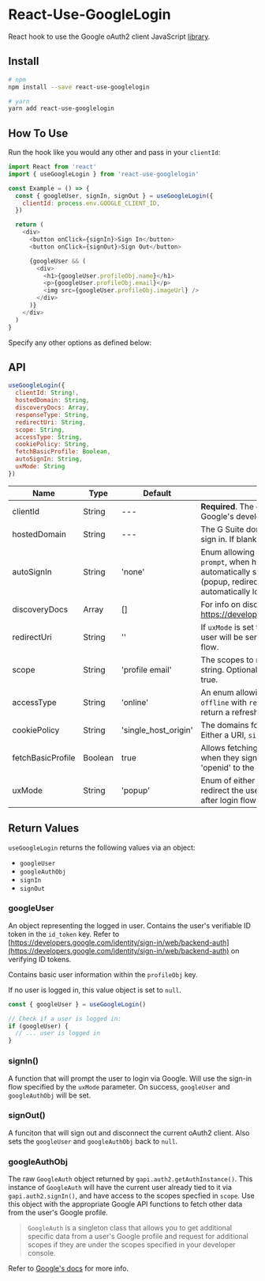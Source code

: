 # React-Use-GoogleLogin

React hook to use the Google oAuth2 client JavaScript [library](https://developers.google.com/identity/protocols/OAuth2UserAgent).

## Install

```bash
# npm
npm install --save react-use-googlelogin

# yarn
yarn add react-use-googlelogin
```

## How To Use

Run the hook like you would any other and pass in your `clientId`:

```js
import React from 'react'
import { useGoogleLogin } from 'react-use-googlelogin'

const Example = () => {
  const { googleUser, signIn, signOut } = useGoogleLogin({
    clientId: process.env.GOOGLE_CLIENT_ID,
  })

  return (
    <div>
      <button onClick={signIn}>Sign In</button>
      <button onClick={signOut}>Sign Out</button>

      {googleUser && (
        <div>
          <h1>{googleUser.profileObj.name}</h1>
          <p>{googleUser.profileObj.email}</p>
          <img src={googleUser.profileObj.imageUrl} />
        </div>
      )}
    </div>
  )
}
```

Specify any other options as defined below:

## API

```js
useGoogleLogin({
  clientId: String!,
  hostedDomain: String,
  discoveryDocs: Array,
  responseType: String,
  redirectUri: String,
  scope: String,
  accessType: String,
  cookiePolicy: String,
  fetchBasicProfile: Boolean,
  autoSignIn: String,
  uxMode: String
})
```

| Name              | Type    | Default              | Description                                                                                                                                                                                                                                                    |     |
| ----------------- | ------- | -------------------- | -------------------------------------------------------------------------------------------------------------------------------------------------------------------------------------------------------------------------------------------------------------- | --- |
| clientId          | String  | ---                  | **Required**. The clientID for your application from Google's developer console.                                                                                                                                                                               |     |
| hostedDomain      | String  | ---                  | The G Suite domain to which users must belong to sign in. If blank, all google accounts can login.                                                                                                                                                             |     |
| autoSignIn        | String  | 'none'               | Enum allowing either `none`, `prompt` or `auto`. If set to `prompt`, when hook is run, will attempt to automatically sign the user in with the full ux flow (popup, redirect). If set to `auto`, will just attempt to automatically login without any ux flow. |     |
| discoveryDocs     | Array   | []                   | For info on discovery docs, refer to: https://developers.google.com/discovery/v1/using                                                                                                                                                                         |     |
| redirectUri       | String  | ''                   | If `uxMode` is set to `redirect`, this is the address a user will be sent to after resolving the Google auth flow.                                                                                                                                             |     |
| scope             | String  | 'profile email'      | The scopes to request, as a space-delimited string. Optional if `fetch_basic_profile` is set to true.                                                                                                                                                          |     |
| accessType        | String  | 'online'             | An enum allowing either `online` or `offline`. If `offline` with `responseType` of `code`, the hook will return a refresh token in `googleUser`.                                                                                                               |     |
| cookiePolicy      | String  | 'single_host_origin' | The domains for which to create sign-in cookies. Either a URI, `single_host_origin`, or none                                                                                                                                                                   |     |
| fetchBasicProfile | Boolean | true                 | Allows fetching of users' basic profile information when they sign in. Adds 'profile', 'email' and 'openid' to the requested scopes.                                                                                                                           |     |
| uxMode            | String  | 'popup'              | Enum of either `popup` or `redirect`. If `redirect`, will redirect the user to the uri specified in `redirectUri` after login flow.                                                                                                                            |     |

## Return Values

`useGoogleLogin` returns the following values via an object:

- `googleUser`
- `googleAuthObj`
- `signIn`
- `signOut`

### googleUser

An object representing the logged in user. Contains the user's verifiable ID token in the `id_token` key. Refer to [https://developers.google.com/identity/sign-in/web/backend-auth](https://developers.google.com/identity/sign-in/web/backend-auth) on verifying ID tokens.

Contains basic user information within the `profileObj` key. 

If no user is logged in, this value object is set to `null`.

```js
const { googleUser } = useGoogleLogin()

// Check if a user is logged in:
if (googleUser) {
  // ... user is logged in
}
```

### signIn()

A function that will prompt the user to login via Google. Will use the sign-in flow specified by the `uxMode` parameter. On success, `googleUser` and `googleAuthObj` will be set.

### signOut()

A funciton that will sign out and disconnect the current oAuth2 client. Also sets the `googleUser` and `googleAuthObj` back to `null`.

### googleAuthObj

The raw `GoogleAuth` object returned by `gapi.auth2.getAuthInstance()`. This instance of `GoogleAuth` will have the current user already tied to it via `gapi.auth2.signIn()`, and have access to the scopes specfied in `scope`. Use this object with the appropriate Google API functions to fetch other data from the user's Google profile.

> `GoogleAuth` is a singleton class that allows you to get additional specific data from a user's Google profile and request for additional scopes if they are under the scopes specified in your developer console. 

Refer to [Google's docs](https://developers.google.com/identity/sign-in/web/reference#authentication) for more info.

